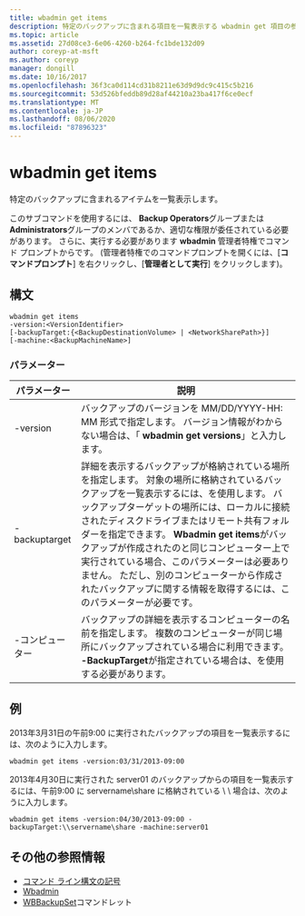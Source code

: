 ```yaml
---
title: wbadmin get items
description: 特定のバックアップに含まれる項目を一覧表示する wbadmin get 項目の参照記事。
ms.topic: article
ms.assetid: 27d08ce3-6e06-4260-b264-fc1bde132d09
author: coreyp-at-msft
ms.author: coreyp
manager: dongill
ms.date: 10/16/2017
ms.openlocfilehash: 36f3ca0d114cd31b8211e63d9d9dc9c415c5b216
ms.sourcegitcommit: 53d526bfeddb89d28af44210a23ba417f6ce0ecf
ms.translationtype: MT
ms.contentlocale: ja-JP
ms.lasthandoff: 08/06/2020
ms.locfileid: "87896323"
---
```

# <a name="wbadmin-get-items"></a>wbadmin get items



特定のバックアップに含まれるアイテムを一覧表示します。

このサブコマンドを使用するには、 **Backup Operators**グループまたは**Administrators**グループのメンバであるか、適切な権限が委任されている必要があります。 さらに、実行する必要があります **wbadmin** 管理者特権でコマンド プロンプトからです。 (管理者特権でのコマンドプロンプトを開くには、[**コマンドプロンプト**] を右クリックし、[**管理者として実行**] をクリックします)。

## <a name="syntax"></a>構文

```
wbadmin get items
-version:<VersionIdentifier>
[-backupTarget:{<BackupDestinationVolume> | <NetworkSharePath>}]
[-machine:<BackupMachineName>]
```

### <a name="parameters"></a>パラメーター

|パラメーター|説明|
|---------|-----------|
|-version|バックアップのバージョンを MM/DD/YYYY-HH: MM 形式で指定します。 バージョン情報がわからない場合は、「 **wbadmin get versions**」と入力します。|
|-backuptarget|詳細を表示するバックアップが格納されている場所を指定します。 対象の場所に格納されているバックアップを一覧表示するには、を使用します。 バックアップターゲットの場所には、ローカルに接続されたディスクドライブまたはリモート共有フォルダーを指定できます。 **Wbadmin get items**がバックアップが作成されたのと同じコンピューター上で実行されている場合、このパラメーターは必要ありません。 ただし、別のコンピューターから作成されたバックアップに関する情報を取得するには、このパラメーターが必要です。|
|-コンピューター|バックアップの詳細を表示するコンピューターの名前を指定します。 複数のコンピューターが同じ場所にバックアップされている場合に利用できます。 **-BackupTarget**が指定されている場合は、を使用する必要があります。|

## <a name="examples"></a>例

2013年3月31日の午前9:00 に実行されたバックアップの項目を一覧表示するには、次のように入力します。
```
wbadmin get items -version:03/31/2013-09:00
```
2013年4月30日に実行された server01 のバックアップからの項目を一覧表示するには、午前9:00 に servername\share に格納されている \\ \\ 場合は、次のように入力します。
```
wbadmin get items -version:04/30/2013-09:00 -backupTarget:\\servername\share -machine:server01
```

## <a name="additional-references"></a>その他の参照情報

- [コマンド ライン構文の記号](command-line-syntax-key.md)
-   [Wbadmin](wbadmin.md)
-   [WBBackupSet](/powershell/module/windowserverbackup/?view=winserver2012r2-ps)コマンドレット
